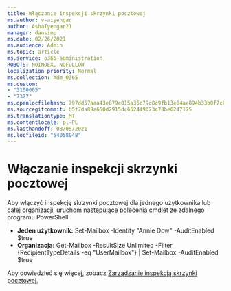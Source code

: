 ```yaml
---
title: Włączanie inspekcji skrzynki pocztowej
ms.author: v-aiyengar
author: AshaIyengar21
manager: dansimp
ms.date: 02/26/2021
ms.audience: Admin
ms.topic: article
ms.service: o365-administration
ROBOTS: NOINDEX, NOFOLLOW
localization_priority: Normal
ms.collection: Adm_O365
ms.custom:
- "3100005"
- "7327"
ms.openlocfilehash: 797dd57aaa43e879c015a36c79c8c9fb13e04ae894b33b0f7c6d9694d1ae1960
ms.sourcegitcommit: b5f7da89a650d2915dc652449623c78be6247175
ms.translationtype: MT
ms.contentlocale: pl-PL
ms.lasthandoff: 08/05/2021
ms.locfileid: "54058048"
---
```

# <a name="turn-on-mailbox-auditing"></a>Włączanie inspekcji skrzynki pocztowej

Aby włączyć inspekcję skrzynki pocztowej dla jednego użytkownika lub całej organizacji, uruchom następujące polecenia cmdlet ze zdalnego programu PowerShell:

- **Jeden użytkownik:** Set-Mailbox -Identity "Annie Dow" -AuditEnabled $true
- **Organizacja:** Get-Mailbox -ResultSize Unlimited -Filter {RecipientTypeDetails -eq "UserMailbox"} | Set-Mailbox -AuditEnabled $true

Aby dowiedzieć się więcej, zobacz [Zarządzanie inspekcją skrzynki pocztowej.](https://go.microsoft.com/fwlink/?linkid=2103668)